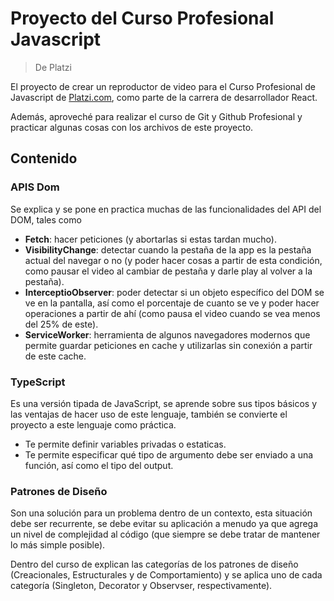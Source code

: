 # Proyecto del Curso Profesional Javascript

> De Platzi

El proyecto de crear un reproductor de video para el Curso Profesional de Javascript de [Platzi.com](http://platzi.com "Platzi.com"), como parte de la carrera de desarrollador React.

Además, aproveché para realizar el curso de Git y Github Profesional y practicar algunas cosas con los archivos de este proyecto.

## Contenido

### APIS Dom

Se explica y se pone en practica muchas de las funcionalidades del API del DOM, tales como

- **Fetch**: hacer peticiones (y abortarlas si estas tardan mucho).
- **VisibilityChange**: detectar cuando la pestaña de la app es la pestaña actual del navegar o no (y poder hacer cosas a partir de esta condición, como pausar el video al cambiar de pestaña y darle play al volver a la pestaña).
- **InterceptioObserver**: poder detectar si un objeto específico del DOM se ve en la pantalla, así como el porcentaje de cuanto se ve y poder hacer operaciones a partir de ahí (como pausa el video cuando se vea menos del 25% de este).
- **ServiceWorker**: herramienta de algunos navegadores modernos que permite guardar peticiones en cache y utilizarlas sin conexión a partir de este cache.

### TypeScript

Es una versión tipada de JavaScript, se aprende sobre sus tipos básicos y las ventajas de hacer uso de este lenguaje, también se convierte el proyecto a este lenguaje como práctica.

- Te permite definir variables privadas o estaticas.
- Te permite especificar qué tipo de argumento debe ser enviado a una función, así como el tipo del output.

### Patrones de Diseño

Son una solución para un problema dentro de un contexto, esta situación debe ser recurrente, se debe evitar su aplicación a menudo ya que agrega un nivel de complejidad al código (que siempre se debe tratar de mantener lo más simple posible).

Dentro del curso de explican las categorías de los patrones de diseño (Creacionales, Estructurales y de Comportamiento) y se aplica uno de cada categoría (Singleton, Decorator y Observser, respectivamente).
